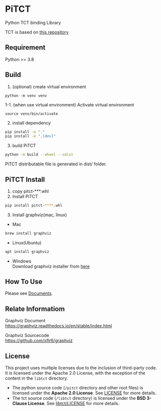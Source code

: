 # PiTCT
Python TCT binding Library

TCT is based on [this repository](https://github.com/TCT-Wonham/TCT)

## Requirement
Python >= 3.8

## Build
1. (optional) create virtual environment
```
python -m venv venv
```

1-1. (when use virtual environment) Activate virtual environment
```
source venv/bin/activate
```

2. install dependency
```bash
pip install -e "."
pip install -e ".[dev]" 
```

3. build PiTCT
```bash
python -m build --wheel --sdist
```

PiTCT distributable file is generated in dist/ folder.

## PiTCT Install
1. copy pitct-***.whl
2. Install PiTCT
```bash
pip install pitct-****.whl
```
3. Install graphviz(mac, linux)
- Mac
```bash
brew install graphviz
```

- Linux(Ubuntu)
```bash
apt install graphviz
```

- Windows  
Download graphviz installer from [here](https://graphviz.org/download/)

## How To Use
Please see [Documents](https://omucai.github.io/PyTCT-docs/).


## Relate Informatiom
Graphviz Document  
https://graphviz.readthedocs.io/en/stable/index.html

Graphviz Sourcecode  
https://github.com/xflr6/graphviz

## License

This project uses multiple licenses due to the inclusion of third-party code. It is licensed under the Apache 2.0 License, with the exception of the content in the `libtct` directory.

- The python source code (`/pitct` directory and other root files) is licensed under the **Apache 2.0 License**. See [LICENSE](LICENSE) for more details.
- The tct source code (`/libtct` directory) is licensed under the **BSD 3-Clause License**. See [libtct/LICENSE](libtct/LICENSE) for more details.